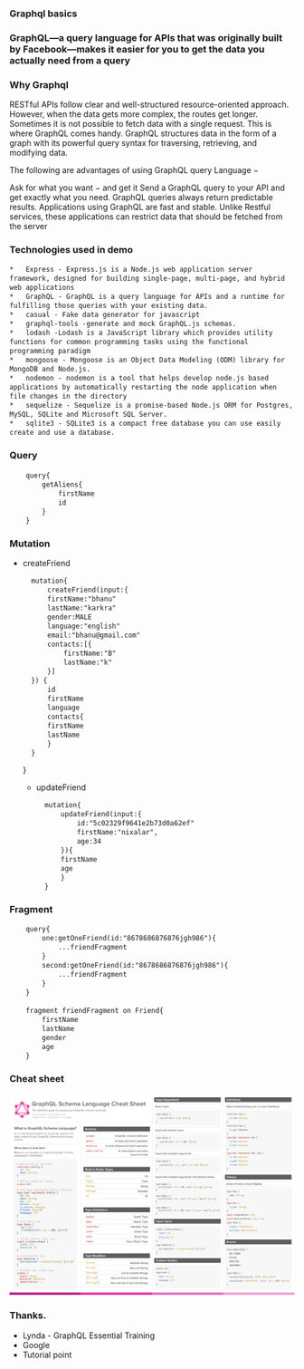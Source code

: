 ### Graphql basics
<h3>GraphQL—a query language for APIs that was originally built by Facebook—makes it easier for you to get the data you actually need from a query</h3>

### Why Graphql
<p>RESTful APIs follow clear and well-structured resource-oriented approach. However, when the data gets more complex, the routes get longer. Sometimes it is not possible to fetch data with a single request. This is where GraphQL comes handy. GraphQL structures data in the form of a graph with its powerful query syntax for traversing, retrieving, and modifying data.

The following are advantages of using GraphQL query Language −

Ask for what you want − and get it
Send a GraphQL query to your API and get exactly what you need. GraphQL queries always return predictable results. Applications using GraphQL are fast and stable. Unlike Restful services, these applications can restrict data that should be fetched from the server</p>

### Technologies used in demo
    *   Express - Express.js is a Node.js web application server framework, designed for building single-page, multi-page, and hybrid web applications
    *   GraphQL - GraphQL is a query language for APIs and a runtime for fulfilling those queries with your existing data.
    *   casual - Fake data generator for javascript
    *   graphql-tools -generate and mock GraphQL.js schemas.
    *   lodash -Lodash is a JavaScript library which provides utility functions for common programming tasks using the functional programming paradigm
    *   mongoose - Mongoose is an Object Data Modeling (ODM) library for MongoDB and Node.js.
    *   nodemon - nodemon is a tool that helps develop node.js based applications by automatically restarting the node application when file changes in the directory
    *   sequelize - Sequelize is a promise-based Node.js ORM for Postgres, MySQL, SQLite and Microsoft SQL Server. 
    *   sqlite3 - SQLite3 is a compact free database you can use easily create and use a database.  

### Query
        query{
            getAliens{
                firstName
                id
            }
        }
### Mutation
* createFriend

        mutation{
            createFriend(input:{
            firstName:"bhanu"
            lastName:"karkra"
            gender:MALE
            language:"english"
            email:"bhanu@gmail.com"
            contacts:[{
                firstName:"B"
                lastName:"k"
            }]
        }) {
            id
            firstName
            language
            contacts{
            firstName
            lastName
            }
        }
    }
    * updateFriend

            mutation{
                updateFriend(input:{
                    id:"5c02329f9641e2b73d0a62ef"
                    firstName:"nixalar",
                    age:34
                }){
                firstName
                age
                }
            }

### Fragment

        query{
            one:getOneFriend(id:"8678686876876jgh986"){
                ...friendFragment
            }
            second:getOneFriend(id:"8678686876876jgh986"){
                ...friendFragment
            }
        }

        fragment friendFragment on Friend{
            firstName
            lastName
            gender
            age
        }

### Cheat sheet

<img src="./img/cheat-sheet.png" alt="cheat-sheet">

### Thanks.
*   Lynda - GraphQL Essential Training
*   Google 
*   Tutorial point